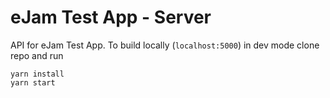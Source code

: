 # eJam Test App - Server

API for eJam Test App. To build locally (`localhost:5000`) in dev mode clone repo and run

```
yarn install
yarn start
```
